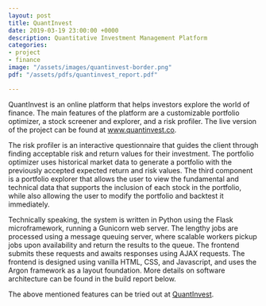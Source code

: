 ```yaml
---
layout: post
title: QuantInvest
date: 2019-03-19 23:00:00 +0000
description: Quantitative Investment Management Platform
categories:
- project
- finance
image: "/assets/images/quantinvest-border.png"
pdf: "/assets/pdfs/quantinvest_report.pdf"

---
```

QuantInvest is an online platform that helps investors explore the world of finance. The main features of the platform are a customizable portfolio optimizer, a stock screener and explorer, and a risk profiler. The live version of the project can be found at www.quantinvest.co. 

The risk profiler is an interactive questionnaire that guides the client through finding acceptable risk and return values for their investment. The portfolio optimizer uses historical market data to generate a portfolio with the previously accepted expected return and risk values. The third component is a portfolio explorer that allows the user to view the fundamental and technical data that supports the inclusion of each stock in the portfolio, while also allowing the user to modify the portfolio and backtest it immediately.

Technically speaking, the system is written in Python using the Flask microframework, running a Gunicorn web server. The lengthy jobs are processed using a message queuing server, where scalable workers pickup jobs upon availability and return the results to the queue. The frontend submits these requests and awaits responses using AJAX requests. The frontend is designed using vanilla HTML, CSS, and Javascript, and uses the Argon framework as a layout foundation. More details on software architecture can be found in the build report below.

The above mentioned features can be tried out at [QuantInvest](http://www.quantinvest.co).